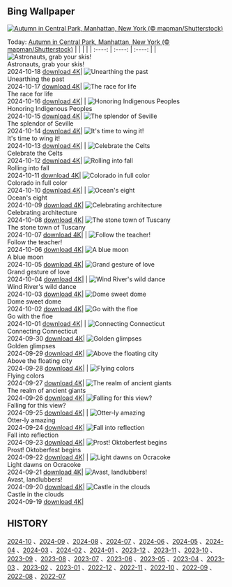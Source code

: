 ## Bing Wallpaper
[![Autumn in Central Park, Manhattan, New York (© mapman/Shutterstock)](https://cn.bing.com/th?id=OHR.CentralParkAutumn_EN-US2354288950_UHD.jpg&w=1000)](https://cn.bing.com/th?id=OHR.CentralParkAutumn_EN-US2354288950_UHD.jpg&pid=hp&w=3840&h=2160&rs=1&c=4)

Today: [Autumn in Central Park, Manhattan, New York (© mapman/Shutterstock)](https://cn.bing.com/th?id=OHR.CentralParkAutumn_EN-US2354288950_UHD.jpg&pid=hp&w=3840&h=2160&rs=1&c=4)
  |      |      |      |
| :----: | :----: | :----: |
| ![Astronauts, grab your skis!](https://cn.bing.com/th?id=OHR.MarsDunes_EN-US3465209450_UHD.jpg&pid=hp&w=384&h=216&rs=1&c=4) <br/> Astronauts, grab your skis! <br/> 2024-10-18  [download 4K](https://cn.bing.com/th?id=OHR.MarsDunes_EN-US3465209450_UHD.jpg&pid=hp&w=3840&h=2160&rs=1&c=4)| ![Unearthing the past](https://cn.bing.com/th?id=OHR.FossilsDorset_EN-US9782204825_UHD.jpg&pid=hp&w=384&h=216&rs=1&c=4) <br/> Unearthing the past <br/> 2024-10-17  [download 4K](https://cn.bing.com/th?id=OHR.FossilsDorset_EN-US9782204825_UHD.jpg&pid=hp&w=3840&h=2160&rs=1&c=4)| ![The race for life](https://cn.bing.com/th?id=OHR.MaraMigration_EN-US9704012409_UHD.jpg&pid=hp&w=384&h=216&rs=1&c=4) <br/> The race for life <br/> 2024-10-16  [download 4K](https://cn.bing.com/th?id=OHR.MaraMigration_EN-US9704012409_UHD.jpg&pid=hp&w=3840&h=2160&rs=1&c=4)|
| ![Honoring Indigenous Peoples](https://cn.bing.com/th?id=OHR.PuebloNankoweap_EN-US9631367700_UHD.jpg&pid=hp&w=384&h=216&rs=1&c=4) <br/> Honoring Indigenous Peoples <br/> 2024-10-15  [download 4K](https://cn.bing.com/th?id=OHR.PuebloNankoweap_EN-US9631367700_UHD.jpg&pid=hp&w=3840&h=2160&rs=1&c=4)| ![The splendor of Seville](https://cn.bing.com/th?id=OHR.AlcazarSeville_EN-US9523655289_UHD.jpg&pid=hp&w=384&h=216&rs=1&c=4) <br/> The splendor of Seville <br/> 2024-10-14  [download 4K](https://cn.bing.com/th?id=OHR.AlcazarSeville_EN-US9523655289_UHD.jpg&pid=hp&w=3840&h=2160&rs=1&c=4)| ![It's time to wing it!](https://cn.bing.com/th?id=OHR.QuebecDuck_EN-US9387855720_UHD.jpg&pid=hp&w=384&h=216&rs=1&c=4) <br/> It's time to wing it! <br/> 2024-10-13  [download 4K](https://cn.bing.com/th?id=OHR.QuebecDuck_EN-US9387855720_UHD.jpg&pid=hp&w=3840&h=2160&rs=1&c=4)|
| ![Celebrate the Celts](https://cn.bing.com/th?id=OHR.CelticColours_EN-US9284206130_UHD.jpg&pid=hp&w=384&h=216&rs=1&c=4) <br/> Celebrate the Celts <br/> 2024-10-12  [download 4K](https://cn.bing.com/th?id=OHR.CelticColours_EN-US9284206130_UHD.jpg&pid=hp&w=3840&h=2160&rs=1&c=4)| ![Rolling into fall](https://cn.bing.com/th?id=OHR.KochiaJapan_EN-US9866955641_UHD.jpg&pid=hp&w=384&h=216&rs=1&c=4) <br/> Rolling into fall <br/> 2024-10-11  [download 4K](https://cn.bing.com/th?id=OHR.KochiaJapan_EN-US9866955641_UHD.jpg&pid=hp&w=3840&h=2160&rs=1&c=4)| ![Colorado in full color](https://cn.bing.com/th?id=OHR.AspensColorado_EN-US9105602602_UHD.jpg&pid=hp&w=384&h=216&rs=1&c=4) <br/> Colorado in full color <br/> 2024-10-10  [download 4K](https://cn.bing.com/th?id=OHR.AspensColorado_EN-US9105602602_UHD.jpg&pid=hp&w=3840&h=2160&rs=1&c=4)|
| ![Ocean's eight](https://cn.bing.com/th?id=OHR.MototiOctopus_EN-US8820270832_UHD.jpg&pid=hp&w=384&h=216&rs=1&c=4) <br/> Ocean's eight <br/> 2024-10-09  [download 4K](https://cn.bing.com/th?id=OHR.MototiOctopus_EN-US8820270832_UHD.jpg&pid=hp&w=3840&h=2160&rs=1&c=4)| ![Celebrating architecture](https://cn.bing.com/th?id=OHR.ElbePhilharmonic_EN-US8658450086_UHD.jpg&pid=hp&w=384&h=216&rs=1&c=4) <br/> Celebrating architecture <br/> 2024-10-08  [download 4K](https://cn.bing.com/th?id=OHR.ElbePhilharmonic_EN-US8658450086_UHD.jpg&pid=hp&w=3840&h=2160&rs=1&c=4)| ![The stone town of Tuscany](https://cn.bing.com/th?id=OHR.SoranoItaly_EN-US2208208147_UHD.jpg&pid=hp&w=384&h=216&rs=1&c=4) <br/> The stone town of Tuscany <br/> 2024-10-07  [download 4K](https://cn.bing.com/th?id=OHR.SoranoItaly_EN-US2208208147_UHD.jpg&pid=hp&w=3840&h=2160&rs=1&c=4)|
| ![Follow the teacher!](https://cn.bing.com/th?id=OHR.ElephantTeacher_EN-US8363933732_UHD.jpg&pid=hp&w=384&h=216&rs=1&c=4) <br/> Follow the teacher! <br/> 2024-10-06  [download 4K](https://cn.bing.com/th?id=OHR.ElephantTeacher_EN-US8363933732_UHD.jpg&pid=hp&w=3840&h=2160&rs=1&c=4)| ![A blue moon](https://cn.bing.com/th?id=OHR.EuropaMoon_EN-US8269574935_UHD.jpg&pid=hp&w=384&h=216&rs=1&c=4) <br/> A blue moon <br/> 2024-10-05  [download 4K](https://cn.bing.com/th?id=OHR.EuropaMoon_EN-US8269574935_UHD.jpg&pid=hp&w=3840&h=2160&rs=1&c=4)| ![Grand gesture of love](https://cn.bing.com/th?id=OHR.TajMahalReflection_EN-US5053333041_UHD.jpg&pid=hp&w=384&h=216&rs=1&c=4) <br/> Grand gesture of love <br/> 2024-10-04  [download 4K](https://cn.bing.com/th?id=OHR.TajMahalReflection_EN-US5053333041_UHD.jpg&pid=hp&w=3840&h=2160&rs=1&c=4)|
| ![Wind River's wild dance](https://cn.bing.com/th?id=OHR.WindRiverAlaska_EN-US4993335597_UHD.jpg&pid=hp&w=384&h=216&rs=1&c=4) <br/> Wind River's wild dance <br/> 2024-10-03  [download 4K](https://cn.bing.com/th?id=OHR.WindRiverAlaska_EN-US4993335597_UHD.jpg&pid=hp&w=3840&h=2160&rs=1&c=4)| ![Dome sweet dome](https://cn.bing.com/th?id=OHR.HalfDomeYosemite_EN-US4890007214_UHD.jpg&pid=hp&w=384&h=216&rs=1&c=4) <br/> Dome sweet dome <br/> 2024-10-02  [download 4K](https://cn.bing.com/th?id=OHR.HalfDomeYosemite_EN-US4890007214_UHD.jpg&pid=hp&w=3840&h=2160&rs=1&c=4)| ![Go with the floe](https://cn.bing.com/th?id=OHR.WalrusNorway_EN-US4658961878_UHD.jpg&pid=hp&w=384&h=216&rs=1&c=4) <br/> Go with the floe <br/> 2024-10-01  [download 4K](https://cn.bing.com/th?id=OHR.WalrusNorway_EN-US4658961878_UHD.jpg&pid=hp&w=3840&h=2160&rs=1&c=4)|
| ![Connecting Connecticut](https://cn.bing.com/th?id=OHR.ConnecticutBridge_EN-US4557226937_UHD.jpg&pid=hp&w=384&h=216&rs=1&c=4) <br/> Connecting Connecticut <br/> 2024-09-30  [download 4K](https://cn.bing.com/th?id=OHR.ConnecticutBridge_EN-US4557226937_UHD.jpg&pid=hp&w=3840&h=2160&rs=1&c=4)| ![Golden glimpses](https://cn.bing.com/th?id=OHR.CoyoteGulch_EN-US1769933001_UHD.jpg&pid=hp&w=384&h=216&rs=1&c=4) <br/> Golden glimpses <br/> 2024-09-29  [download 4K](https://cn.bing.com/th?id=OHR.CoyoteGulch_EN-US1769933001_UHD.jpg&pid=hp&w=3840&h=2160&rs=1&c=4)| ![Above the floating city](https://cn.bing.com/th?id=OHR.VeniceAerial_EN-US4386837118_UHD.jpg&pid=hp&w=384&h=216&rs=1&c=4) <br/> Above the floating city <br/> 2024-09-28  [download 4K](https://cn.bing.com/th?id=OHR.VeniceAerial_EN-US4386837118_UHD.jpg&pid=hp&w=3840&h=2160&rs=1&c=4)|
| ![Flying colors](https://cn.bing.com/th?id=OHR.LittleToucanet_EN-US4236893251_UHD.jpg&pid=hp&w=384&h=216&rs=1&c=4) <br/> Flying colors <br/> 2024-09-27  [download 4K](https://cn.bing.com/th?id=OHR.LittleToucanet_EN-US4236893251_UHD.jpg&pid=hp&w=3840&h=2160&rs=1&c=4)| ![The realm of ancient giants](https://cn.bing.com/th?id=OHR.GiantSequoias_EN-US4034909984_UHD.jpg&pid=hp&w=384&h=216&rs=1&c=4) <br/> The realm of ancient giants <br/> 2024-09-26  [download 4K](https://cn.bing.com/th?id=OHR.GiantSequoias_EN-US4034909984_UHD.jpg&pid=hp&w=3840&h=2160&rs=1&c=4)| ![Falling for this view?](https://cn.bing.com/th?id=OHR.SkaftafellWaterfall_EN-US3934499773_UHD.jpg&pid=hp&w=384&h=216&rs=1&c=4) <br/> Falling for this view? <br/> 2024-09-25  [download 4K](https://cn.bing.com/th?id=OHR.SkaftafellWaterfall_EN-US3934499773_UHD.jpg&pid=hp&w=3840&h=2160&rs=1&c=4)|
| ![Otter-ly amazing](https://cn.bing.com/th?id=OHR.IcebergOtter_EN-US3869054406_UHD.jpg&pid=hp&w=384&h=216&rs=1&c=4) <br/> Otter-ly amazing <br/> 2024-09-24  [download 4K](https://cn.bing.com/th?id=OHR.IcebergOtter_EN-US3869054406_UHD.jpg&pid=hp&w=3840&h=2160&rs=1&c=4)| ![Fall into reflection](https://cn.bing.com/th?id=OHR.AutumnCumbria_EN-US3797009731_UHD.jpg&pid=hp&w=384&h=216&rs=1&c=4) <br/> Fall into reflection <br/> 2024-09-23  [download 4K](https://cn.bing.com/th?id=OHR.AutumnCumbria_EN-US3797009731_UHD.jpg&pid=hp&w=3840&h=2160&rs=1&c=4)| ![Prost! Oktoberfest begins](https://cn.bing.com/th?id=OHR.MunichBeerfest_EN-US3708656793_UHD.jpg&pid=hp&w=384&h=216&rs=1&c=4) <br/> Prost! Oktoberfest begins <br/> 2024-09-22  [download 4K](https://cn.bing.com/th?id=OHR.MunichBeerfest_EN-US3708656793_UHD.jpg&pid=hp&w=3840&h=2160&rs=1&c=4)|
| ![Light dawns on Ocracoke](https://cn.bing.com/th?id=OHR.OcracokeLight_EN-US3638306974_UHD.jpg&pid=hp&w=384&h=216&rs=1&c=4) <br/> Light dawns on Ocracoke <br/> 2024-09-21  [download 4K](https://cn.bing.com/th?id=OHR.OcracokeLight_EN-US3638306974_UHD.jpg&pid=hp&w=3840&h=2160&rs=1&c=4)| ![Avast, landlubbers!](https://cn.bing.com/th?id=OHR.PiratePlayground_EN-US3254868743_UHD.jpg&pid=hp&w=384&h=216&rs=1&c=4) <br/> Avast, landlubbers! <br/> 2024-09-20  [download 4K](https://cn.bing.com/th?id=OHR.PiratePlayground_EN-US3254868743_UHD.jpg&pid=hp&w=3840&h=2160&rs=1&c=4)| ![Castle in the clouds](https://cn.bing.com/th?id=OHR.GujoHachiman_EN-US5502837623_UHD.jpg&pid=hp&w=384&h=216&rs=1&c=4) <br/> Castle in the clouds <br/> 2024-09-19  [download 4K](https://cn.bing.com/th?id=OHR.GujoHachiman_EN-US5502837623_UHD.jpg&pid=hp&w=3840&h=2160&rs=1&c=4)|

  
  ## HISTORY
  [2024-10](https://github.com/Underglaze-Blue/bingwallpaper/tree/main/archive/2024-10/) 、[2024-09](https://github.com/Underglaze-Blue/bingwallpaper/tree/main/archive/2024-09/) 、[2024-08](https://github.com/Underglaze-Blue/bingwallpaper/tree/main/archive/2024-08/) 、[2024-07](https://github.com/Underglaze-Blue/bingwallpaper/tree/main/archive/2024-07/) 、[2024-06](https://github.com/Underglaze-Blue/bingwallpaper/tree/main/archive/2024-06/) 、[2024-05](https://github.com/Underglaze-Blue/bingwallpaper/tree/main/archive/2024-05/) 、[2024-04](https://github.com/Underglaze-Blue/bingwallpaper/tree/main/archive/2024-04/) 、[2024-03](https://github.com/Underglaze-Blue/bingwallpaper/tree/main/archive/2024-03/) 、[2024-02](https://github.com/Underglaze-Blue/bingwallpaper/tree/main/archive/2024-02/) 、[2024-01](https://github.com/Underglaze-Blue/bingwallpaper/tree/main/archive/2024-01/) 、[2023-12](https://github.com/Underglaze-Blue/bingwallpaper/tree/main/archive/2023-12/) 、[2023-11](https://github.com/Underglaze-Blue/bingwallpaper/tree/main/archive/2023-11/) 、[2023-10](https://github.com/Underglaze-Blue/bingwallpaper/tree/main/archive/2023-10/) 、[2023-09](https://github.com/Underglaze-Blue/bingwallpaper/tree/main/archive/2023-09/) 、[2023-08](https://github.com/Underglaze-Blue/bingwallpaper/tree/main/archive/2023-08/) 、[2023-07](https://github.com/Underglaze-Blue/bingwallpaper/tree/main/archive/2023-07/) 、[2023-06](https://github.com/Underglaze-Blue/bingwallpaper/tree/main/archive/2023-06/) 、[2023-05](https://github.com/Underglaze-Blue/bingwallpaper/tree/main/archive/2023-05/) 、[2023-04](https://github.com/Underglaze-Blue/bingwallpaper/tree/main/archive/2023-04/) 、[2023-03](https://github.com/Underglaze-Blue/bingwallpaper/tree/main/archive/2023-03/) 、[2023-02](https://github.com/Underglaze-Blue/bingwallpaper/tree/main/archive/2023-02/) 、[2023-01](https://github.com/Underglaze-Blue/bingwallpaper/tree/main/archive/2023-01/) 、[2022-12](https://github.com/Underglaze-Blue/bingwallpaper/tree/main/archive/2022-12/) 、[2022-11](https://github.com/Underglaze-Blue/bingwallpaper/tree/main/archive/2022-11/) 、[2022-10](https://github.com/Underglaze-Blue/bingwallpaper/tree/main/archive/2022-10/) 、[2022-09](https://github.com/Underglaze-Blue/bingwallpaper/tree/main/archive/2022-09/) 、[2022-08](https://github.com/Underglaze-Blue/bingwallpaper/tree/main/archive/2022-08/) 、[2022-07](https://github.com/Underglaze-Blue/bingwallpaper/tree/main/archive/2022-07/) 